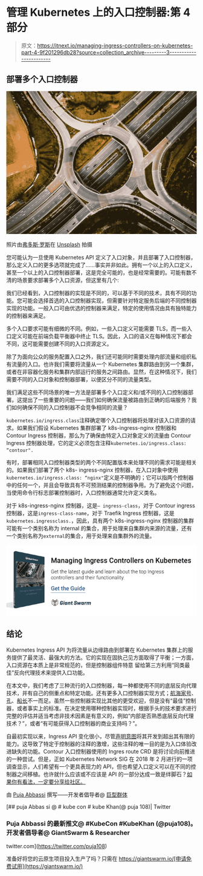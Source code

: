 # 管理 Kubernetes 上的入口控制器:第 4 部分

> 原文：<https://itnext.io/managing-ingress-controllers-on-kubernetes-part-4-9f201296db28?source=collection_archive---------3----------------------->

## 部署多个入口控制器

![](img/63e104f66e256ca2718cffda6f95a8e4.png)

照片由[弗多斯·罗斯](https://unsplash.com/@firdoussross?utm_source=medium&utm_medium=referral)在 [Unsplash](https://unsplash.com?utm_source=medium&utm_medium=referral) 拍摄

您可能认为一旦使用 Kubernetes API 定义了入口对象，并且部署了入口控制器，那么定义入口的更多选项就完成了……事实并非如此。拥有一个以上的入口定义，甚至一个以上的入口控制器部署，这是完全可能的，也是经常需要的。可能有数不清的场景要求部署多个入口资源，但这里有几个:

我们已经看到，入口控制器的实现是不同的，可以基于不同的技术，具有不同的功能。您可能会选择首选的入口控制器实现，但需要针对特定服务后端的不同控制器实现的功能。一般入口可由优选的控制器来满足，特定的使用情况由具有独特能力的控制器来满足。

多个入口要求可能有细微的不同。例如，一些入口定义可能需要 TLS，而一些入口定义可能在前端负载平衡器中终止 TLS。因此，入口的语义在每种情况下都会不同，这可能需要创建不同的入口资源定义。

除了为面向公众的服务配置入口之外，我们还可能同时需要处理内部流量和组织私有流量的入口。也许我们需要将流量从一个 Kubernetes 集群路由到另一个集群，或者在非容器化服务和集群内部运行的服务之间路由。显然，在这种情况下，我们需要不同的入口对象和控制器部署，以便区分不同的流量类型。

我们满足这些不同场景的唯一方法是部署多个入口定义和/或不同的入口控制器部署。这提出了一些重要的问题——我们如何确保流量被路由到正确的后端服务？我们如何确保不同的入口控制器不会竞争相同的流量？

`kubernetes.io/ingress.class`注释确定哪个入口控制器将处理对该入口资源的请求。如果我们假设 Kubernetes 集群部署了 k8s-ingress-nginx 控制器和 Contour Ingress 控制器，那么为了确保由特定入口对象定义的流量由 Contour Ingress 控制器处理，它的定义必须包含注释`kubernetes.io/ingress.class: “contour".`

有时，部署相同入口控制器类型的两个不同配置版本来处理不同的需求可能是相关的。如果我们部署了两个 k8s- ingress-nginx 控制器，在入口对象中使用`kubernetes.io/ingress.class: “nginx"`定义是不明确的；它可以指两个控制器中的任何一个，并且会导致具有不可预测结果的控制器争用。为了避免这个问题，当使用命令行标志部署控制器时，入口控制器通常允许定义类名。

对于 k8s-ingress-nginx 控制器，这是`— ingress-class`，对于 Contour ingress 控制器，这是`ingress-class-name`，对于 Traefik Ingress 控制器，这是`kubernetes.ingressclass.`，因此，具有两个 k8s-ingress-nginx 控制器的集群可能有一个类别名称为 internal 的集合，用于处理来自集群内来源的流量，还有一个类别名称为`external`的集合，用于处理来自集群外的流量。

[![](img/c46c9bc5c32531dc4b9e02fbc12fd9f9.png)](https://info.giantswarm.io/guide-to-managing-ingress-controllers)

## 结论

Kubernetes Ingress API 为将流量从边缘路由到部署在 Kubernetes 集群上的服务提供了最灵活、最强大的方法。它的实现在固执己见方面取得了平衡；一方面，入口资源在本质上是非常规范的，但是控制器组件特意
留给第三方利用“同类最佳”反向代理技术来提供入口功能。

在本文中，我们考虑了三种流行的入口控制器，每一种都使用不同的底层反向代理技术，并有自己的侧重点和特定功能。还有更多入口控制器实现方式；[航海家号](https://github.com/appscode/voyager)、[孔](https://github.com/Kong/kubernetes-ingress-controller)、[船长](https://opensource.zalando.com/skipper/kubernetes/ingress-controller/)不一而足。虽然一些控制器实现比其他的更受欢迎，但是没有“最佳”控制器，或者事实上的标准。在决定使用哪种控制器实现时，根据手头的技术要求进行完整的评估并适当考虑非技术因素是有意义的，例如“内部是否熟悉底层反向代理技术？”，或者“有可能获得入口控制器的商业支持吗？”。

自最初实现以来，Ingress API 变化很小，尽管[声明意图](https://kubernetes.io/docs/concepts/services-networking/ingress/#future-work)将其开发到超出其有限的能力。这导致了特定于控制器的注释的激增，这些注释的唯一目的是为入口体验改进缺失的功能。Contour 入口控制器使用的 Ingres route CRD 是将讨论向前推进的一种尝试。但是，正如 Kubernetes Network SIG 在 2018 年 2 月进行的一项调查显示，人们希望有一个更具表现力的 API，但也希望入口定义可以在不同的控制器之间移植。也许就什么应该或不应该是 API 的一部分达成一致是绊脚石？[如果你有看法，一定要分享给社区。](https://kubernetes.io/community/)

由 [Puja Abbassi](https://twitter.com/puja108) 撰写——开发者倡导者@ [巨型群体](https://giantswarm.io/)

[](https://twitter.com/puja108) [## puja Abbas si @ # kube con # kube Khan(@ puja 108)| Twitter

### Puja Abbassi 的最新推文@ #KubeCon #KubeKhan (@puja108)。开发者倡导者@ GiantSwarm & Researcher

twitter.com](https://twitter.com/puja108) 

准备好将您的云原生项目投入生产了吗？只需在 https://giantswarm.io/[申请免费试用](https://giantswarm.io/)
